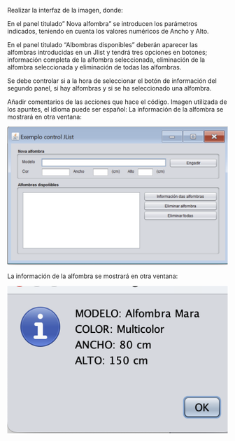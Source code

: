 Realizar la interfaz de la imagen, donde:

En el panel titulado” Nova alfombra” se introducen los parámetros indicados, teniendo en cuenta los valores numéricos de Ancho y Alto.

En el panel titulado “Albombras disponibles” deberán aparecer las alfombras introducidas en un Jlist y tendrá tres opciones en botones; información completa de la alfombra seleccionada, eliminación de la alfombra seleccionada y eliminación de todas las alfombras.

Se debe controlar si a la hora de seleccionar el botón de información del segundo panel, si hay alfombras y si se ha seleccionado una alfombra.

Añadir comentarios de las acciones que hace el código.
Imagen utilizada de los apuntes, el idioma puede ser español:
La información de la alfombra se mostrará en otra ventana:

![Captura 1](../img/Captura%20ej%20alfombra.png)

La información de la alfombra se mostrará en otra ventana:

![Captura 2](../img/captura%20alfombra2.png)